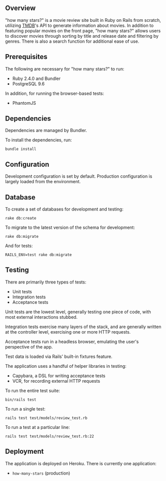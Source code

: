 ## Overview

"how many stars?" is a movie review site built in Ruby on Rails from scratch, utilizing [TMDB](https://developers.themoviedb.org)'s API to generate information about movies. In addition to featuring popular movies on the front page, "how many stars?" allows users to discover movies through sorting by title and release date and filtering by genres. There is also a search function for additional ease of use.

## Prerequisites

The following are necessary for "how many stars?" to run:
* Ruby 2.4.0 and Bundler
* PostgreSQL 9.6

In addition, for running the browser-based tests:
* PhantomJS

## Dependencies

Dependencies are managed by Bundler.

To install the dependencies, run:

    bundle install
    
## Configuration

Development configuration is set by default. Production configuration is largely loaded from the environment.

## Database

To create a set of databases for development and testing:

    rake db:create

To migrate to the latest version of the schema for development:

    rake db:migrate

And for tests:

    RAILS_ENV=test rake db:migrate

## Testing

There are primarily three types of tests:

  * Unit tests
  * Integration tests
  * Acceptance tests

Unit tests are the lowest level, generally testing one piece of code,
with most external interactions stubbed.

Integration tests exercise many layers of the stack, and are generally
written at the controller level, exercising one or more HTTP requests.

Acceptance tests run in a headless browser, emulating the user's
perspective of the app.

Test data is loaded via Rails' built-in fixtures feature.

The application uses a handful of helper libraries in testing:

  * Capybara, a DSL for writing acceptance tests
  * VCR, for recording external HTTP requests

To run the entire test suite:

    bin/rails test

To run a single test:

    rails test test/models/review_test.rb

To run a test at a particular line:

    rails test test/models/review_test.rb:22
    
## Deployment

The application is deployed on Heroku. There is currently one application:

* `how-many-stars` (production)
